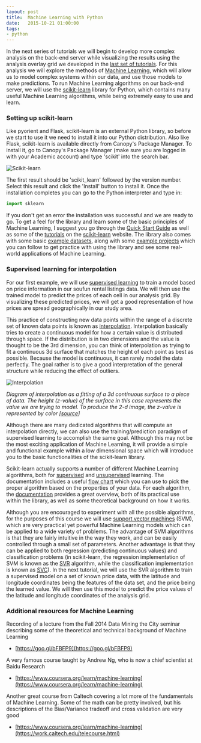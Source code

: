 ```yaml
---
layout: post
title:  Machine Learning with Python
date:   2015-10-21 01:00:00
tags:
- python
---
```


In the next series of tutorials we will begin to develop more complex analysis on the back-end server while visualizing the results using the analysis overlay grid we developed in the [last set of tutorials](http://danilnagy.github.io/dmc/2015/10/14/creating-an-analysis-overlay/). For this analysis we will explore the methods of [Machine Learning](https://en.wikipedia.org/wiki/Machine_learning), which will allow us to model complex systems within our data, and use those models to make predictions. To run Machine Learning algorithms on our back-end server, we will use the [scikit-learn](http://scikit-learn.org/) library for Python, which contains many useful Machine Learning algorithms, while being extremely easy to use and learn.

### Setting up scikit-learn

Like pyorient and Flask, scikit-learn is an external Python library, so before we start to use it we need to install it into our Python distribution. Also like Flask, scikit-learn is available directly from Canopy's Package Manager. To install it, go to Canopy's Package Manager (make sure you are logged in with your Academic account) and type 'scikit' into the search bar. 

![Scikit-learn](/dmc/images/scikit01.png)

The first result should be 'scikit_learn' followed by the version number. Select this result and click the 'Install' button to install it. Once the installation completes you can go to the Python interpreter and type in: 

```python
import sklearn
```

If you don't get an error the installation was successful and we are ready to go. To get a feel for the library and learn some of the basic principles of Machine Learning, I suggest you go through the [Quick Start Guide](http://scikit-learn.org/stable/tutorial/basic/tutorial.html) as well as some of the [tutorials](http://scikit-learn.org/stable/tutorial/index.html) on the [scikit-learn](http://scikit-learn.org/) website. The library also comes with some basic [example datasets](http://scikit-learn.org/stable/datasets/index.html#toy-datasets), along with some [example projects](http://scikit-learn.org/stable/auto_examples/index.html) which you can follow to get practice with using the library and see some real-world applications of Machine Learning.

### Supervised learning for interpolation

For our first example, we will use [supervised learning](https://en.wikipedia.org/wiki/Supervised_learning) to train a model based on price information in our soufun rental listings data. We will then use the trained model to predict the prices of each cell in our analysis grid. By visualizing these predicted prices, we will get a good representation of how prices are spread geographically in our study area. 

This practice of constructing new data points within the range of a discrete set of known data points is known as [interpolation](https://en.wikipedia.org/wiki/Supervised_learning). Interpolation basically tries to create a continuous model for how a certain value is distributed through space. If the distribution is in two dimensions and the value is thought to be the 3rd dimension, you can think of interpolation as trying to fit a continuous 3d surface that matches the height of each point as best as possible. Because the model is continuous, it can rarely model the data perfectly. The goal rather is to give a good interpretation of the general structure while reducing the effect of outliers. 

![Interpolation](/dmc/images/interp01.png)

*Diagram of interpolation as a fitting of a 3d continuous surface to a piece of data. The height (z-value) of the surface in this case represents the value we are trying to model. To produce the 2-d image, the z-value is represented by color [[source](http://www.mathworks.com/matlabcentral/fileexchange/10056-scattered-data-interpolation-and-approximation-using-radial-base-functions)]*

Although there are many dedicated algorithms that will compute an interpolation directly, we can also use the training/prediction paradigm of supervised learning to accomplish the same goal. Although this may not be the most exciting application of Machine Learning, it will provide a simple and functional example within a low dimensional space which will introduce you to the basic functionalities of the scikit-learn library.

Scikit-learn actually supports a number of different Machine Learning algorithms, both for [supervised](http://scikit-learn.org/stable/supervised_learning.html) and [unsupervised](http://scikit-learn.org/stable/unsupervised_learning.html) learning. The documentation includes a useful [flow chart](http://scikit-learn.org/stable/tutorial/machine_learning_map/index.html) which you can use to pick the proper algorithm based on the properties of your data. For each algorithm, the [documentation](http://scikit-learn.org/stable/user_guide.html) provides a great overview, both of its practical use within the library, as well as some theoretical background on how it works. 

Although you are encouraged to experiment with all the possible algorithms, for the purposes of this course we will use [support vector machines](https://en.wikipedia.org/wiki/Support_vector_machine) (SVM), which are very practical yet powerful Machine Learning models which can be applied to a wide variety of problems. The advantage of SVM algorithms is that they are fairly intuitive in the way they work, and can be easily controlled through a small set of parameters. Another advantage is that they can be applied to both regression (predicting continuous values) and classification problems (in scikit-learn, the regression implementation of SVM is known as the [SVR](http://scikit-learn.org/stable/modules/svm.html#regression) algorithm, while the classification implementation is known as [SVC](http://scikit-learn.org/stable/modules/svm.html#classification)). In the next tutorial, we will use the SVR algorithm to train a supervised model on a set of known price data, with the latitude and longitude coordinates being the features of the data set, and the price being the learned value. We will then use this model to predict the price values of the latitude and longitude coordinates of the analysis grid.

### Additional resources for Machine Learning

Recording of a lecture from the Fall 2014 Data Mining the City seminar describing some of the theoretical and technical background of Machine Learning

- [https://goo.gl/bFBFP9](https://goo.gl/bFBFP9)

A very famous course taught by Andrew Ng, who is now a chief scientist at Baidu Research

- [https://www.coursera.org/learn/machine-learning](https://www.coursera.org/learn/machine-learning)

Another great course from Caltech covering a lot more of the fundamentals of Machine Learning. Some of the math can be pretty involved, but his descriptions of the Bias/Variance tradeoff and cross validation are very good

- [https://www.coursera.org/learn/machine-learning](https://work.caltech.edu/telecourse.html)